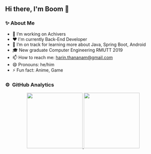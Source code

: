 ## Hi there, I'm Boom 👋

<!-- **Harin3Bone/Harin3Bone** is a ✨ _special_ ✨ repository because its `README.md` (this file) appears on your GitHub profile. -->

### ✨ About Me

- 🔭 I’m working on Achivers
- ❤️ I'm currently Back-End Developer
- 🌱 I’m on track for learning more about Java, Spring Boot, Android 
- 🎓 New graduate Computer Engineering RMUTT 2019
- 📫 How to reach me: harin.thananam@gmail.com
- 😄 Pronouns: he/him
- ⚡ Fun fact: Anime, Game

<!-- 💡 🔥-->
<!-- - 👯 I’m looking to collaborate on ... -->
<!-- - 🤔 I’m looking for help with ... -->
<!-- - 💬 Ask me about ... -->

### ⚙️ &nbsp;GitHub Analytics

<p align="center">
<a href="https://github.com/Harin3Bone">
  <img height="180em" src="https://github-readme-stats-eight-theta.vercel.app/api?username=Harin3Bone&show_icons=true&theme=algolia&include_all_commits=true&count_private=true"/>

  <img height="180em" src="https://github-readme-stats-eight-theta.vercel.app/api/top-langs/?username=Harin3Bone&layout=compact&langs_count=8&theme=algolia"/>
</a>
</p>
<!-- <hr>
<h4>Credit: <a href="https://github.com/Harin3Bone">Harin Thananam</a></h4>
<h4>Last Edited on: 16/02/2021</h4> -->
